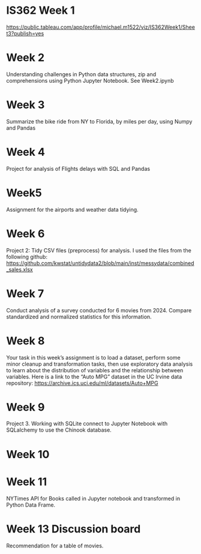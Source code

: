 # IS362 Week 1

https://public.tableau.com/app/profile/michael.m1522/viz/IS362Week1/Sheet3?publish=yes


# Week 2

Understanding challenges in Python data structures, zip and comprehensions using Python Jupyter Notebook. See Week2.ipynb

# Week 3 

Summarize the bike ride from NY to Florida, by miles per day, using Numpy and Pandas

# Week 4
Project for analysis of Flights delays with SQL and Pandas

# Week5 
Assignment for the airports and weather data tidying.

# Week 6
Project 2: Tidy CSV files (preprocess) for analysis. I used the files from the following github: https://github.com/kwstat/untidydata2/blob/main/inst/messydata/combined_sales.xlsx 

# Week 7
Conduct analysis of a survey conducted for 6 movies from 2024. Compare standardized and normalized statistics for this information.

# Week 8 
Your task in this week’s assignment is to load a 
dataset, perform some minor cleanup and 
transformation tasks, then use exploratory data 
analysis to learn about the distribution of variables 
and the relationship between variables.
Here is a link to the “Auto MPG” dataset in the 
UC Irvine data repository: 
https://archive.ics.uci.edu/ml/datasets/Auto+MPG

# Week 9

Project 3. Working with SQLite connect to Jupyter Notebook with SQLalchemy to use the Chinook database. 


# Week 10


# Week 11

NYTimes API for Books called in Jupyter notebook and transformed in Python Data Frame.

# Week 13 Discussion board
Recommendation for a table of movies.
